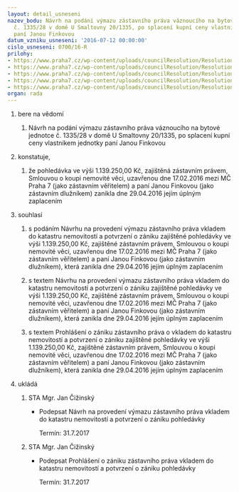 ```yaml
---
layout: detail_usneseni
nazev_bodu: Návrh na podání výmazu zástavního práva váznoucího na bytové jednotce
  č. 1335/28 v domě U Smaltovny 20/1335, po splacení kupní ceny vlastníkem jednotky
  paní Janou Finkovou
datum_vzniku_usneseni: '2016-07-12 00:00:00'
cislo_usneseni: 0700/16-R
prilohy:
- https://www.praha7.cz/wp-content/uploads/councilResolution/Resolutions/27978/export/DZ_vymazFinkova~81832.docx
- https://www.praha7.cz/wp-content/uploads/councilResolution/Resolutions/27978/export/vypis_Ginis~81831.pdf
- https://www.praha7.cz/wp-content/uploads/councilResolution/Resolutions/27978/export/Finkova~81830.pdf
- https://www.praha7.cz/wp-content/uploads/councilResolution/Resolutions/27978/export/ProhlaseniozanikuZP~81829.pdf
- https://www.praha7.cz/wp-content/uploads/councilResolution/Resolutions/27978/export/export~298279.pdf
organ: rada
---
```

<ol id="urzList" class="urzList_view"><li id="" class="urzClass1"><span name="1">bere na vědomí</span><ol class="urzOlClass"><li style="text-align: left;" id="" class="urzClass2"><span><p>Návrh na podání výmazu zástavního práva váznoucího na bytové jednotce č. 1335/28 v domě U Smaltovny 20/1335, po splacení kupní ceny vlastníkem jednotky paní Janou Finkovou</p></span></li></ol></li><li id="" class="urzClass1"><span name="50">konstatuje,</span><ol class="urzOlClass"><li style="text-align: left;" id="" class="urzClass2"><span><p>že pohledávka ve výši 1.139.250,00 Kč, zajištěná zástavním právem, Smlouvou o koupi nemovité věci, uzavřenou dne 17.02.2016 mezi MČ Praha 7 (jako zástavním věřitelem) a paní Janou Finkovou (jako zástavním dlužníkem) zanikla dne 29.04.2016 jejím úplným zaplacením</p></span></li></ol></li><li id="" class="urzClass1"><span name="26">souhlasí</span><ol class="urzOlClass"><li style="text-align: left;" id="" class="urzClass2"><span><p>s podáním Návrhu na provedení výmazu zástavního práva vkladem do katastru nemovitostí a potvrzení o zániku zajištěné pohledávky ve výši 1.139.250,00 Kč, zajištěné zástavním právem, Smlouvou o koupi nemovité věci, uzavřenou dne 17.02.2016 mezi MČ Praha 7 (jako zástavním věřitelem) a paní Janou Finkovou (jako zástavním dlužníkem), která zanikla dne 29.04.2016 jejím úplným zaplacením<br></p></span></li><li style="text-align: left;" id="" class="urzClass2"><span><p>s textem Návrhu na provedení výmazu zástavního práva vkladem do katastru nemovitostí a potvrzení o zániku zajištěné pohledávky ve výši 1.139.250,00 Kč, zajištěné zástavním právem, Smlouvou o koupi nemovité věci, uzavřenou dne 17.02.2016 mezi MČ Praha 7 (jako zástavním věřitelem) a paní Janou Finkovou (jako zástavním dlužníkem), která zanikla dne 29.04.2016 jejím úplným zaplacením<br></p></span></li><li style="text-align: left;" id="" class="urzClass2"><span><p>s textem Prohlášení o zániku zástavního práva o vkladem do katastru nemovitostí a potvrzení o zániku zajištěné pohledávky ve výši 1.139.250,00 Kč, zajištěné zástavním právem, Smlouvou o koupi nemovité věci, uzavřenou dne 17.02.2016 mezi MČ Praha 7 (jako zástavním věřitelem) a paní Janou Finkovou (jako zástavním dlužníkem), která zanikla dne 29.04.2016 jejím úplným zaplacením<br></p></span></li></ol></li><li class="urzClass1" id="urzUkoly"><span name="1">ukládá</span><ol class="urzOlClass"><li class="urzClass2"><span><p>STA Mgr. Jan Čižinský</p></span><ul class="urzUlClass"><li class="urzClass3"><span><p>Podepsat Návrh na provedení výmazu zástavního práva vkladem do katastru nemovitostí a potvrzení o zániku pohledávky</p></span><span class="urzUkolTermin">  Termín:&nbsp;31.7.2017</span></li></ul></li><li class="urzClass2"><span><p>STA Mgr. Jan Čižinský</p></span><ul class="urzUlClass"><li class="urzClass3"><span><p>Podepsat Prohlášení o zániku zástavního práva vkladem do katastru nemovitostí a potvrzení o zániku pohledávky</p></span><span class="urzUkolTermin">  Termín:&nbsp;31.7.2017</span></li></ul></li></ol></li></ol>